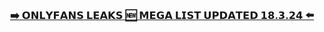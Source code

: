 ## <h3 align="center"> [➡️   𝗢𝗡𝗟𝗬𝗙𝗔𝗡𝗦 𝗟𝗘𝗔𝗞𝗦 🆕 𝗠𝗘𝗚𝗔 𝗟𝗜𝗦𝗧 𝗨𝗣𝗗𝗔𝗧𝗘𝗗 𝟭𝟴.𝟯.𝟮𝟰   ⬅️](https://rentry.co/OF2024)</h3>
